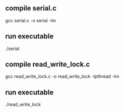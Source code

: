 ## compile serial.c
gcc serial.c -o serial -lm

## run executable
./serial

## compile read_write_lock.c
gcc read_write_lock.c -o read_write_lock -lpthread -lm

## run executable
./read_write_lock
